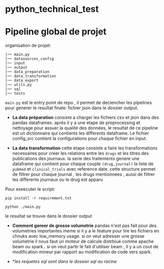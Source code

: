 # python_technical_test


# Pipeline global de projet

 organisation de projet:

    |── main.py
    |── datasources_config
    |── input
    |── output
    |── data_preparation
    |── data_transformation
    |── data_export
    |── utils.py
    |── sql
    |── tests

`main.py` est le entry point de repo , il permet de declencher les pipelines pour generer le resultat finale: fichier json dans le dossier output.

- **La data préparation**  consiste a charger les fichiers csv et json dans des pandas dataframes. aprés il y a une etape de preprocessing et nettoyage pour assuer la qualité des données, le resultat de ce pipeline est un dictionnaire qui contients les differents dataframe. Le fichier config_src contient la configurations pour chaque fichier en input.

- **La data transformation** cette etape consiste a faire les transformations necessaires pour creer les relations entre les `drugs` et les titres des publications des journaux. la serie des traitements genere une dataframe qui contient pour chaque couple `(drug,journal)` la liste de `pubmed` et `clinical_trials` avec reference date.
cette structure permet de filtrer pour chaque journal , les drugs mentionnées , aussi de filtrer les differents journaux ou le drug est apparu


Pour exeecuter le script:

`pip install -r requirement.txt`

`python ./main.py`

le resultat se trouve dans le dossier output

- **Comment gereer de grosse volumetrie**
pandas n'est pas fait pour des volumetries importantes meme si il y a le feature pour lire les fichiers en chnuks avec low_memory usage. si on veut adresser une grosse volumetrie il nous faut un moteur de calcule distrbiué comme apache beam ou spark.. si on veut partir le fait d'utiliser beam , il y a un cout de modification mineur par rapport au modification de code vers spark.

- **les requetes sql sont dans le dossier sql au racine*

